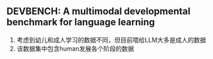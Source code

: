 ## DEVBENCH: A multimodal developmental benchmark for language learning
1. 考虑到幼儿和成人学习的数据不同，但目前喂给LLM大多是成人的数据
2. 该数据集中包含human发展各个阶段的数据
